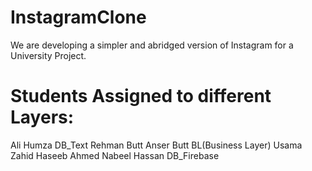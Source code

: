 # InstagramClone
We are developing a simpler and abridged version of Instagram for a University Project.

# Students Assigned to different Layers:
Ali Humza   DB_Text
Rehman Butt
Anser Butt  BL(Business Layer)
Usama Zahid
Haseeb Ahmed
Nabeel Hassan   DB_Firebase